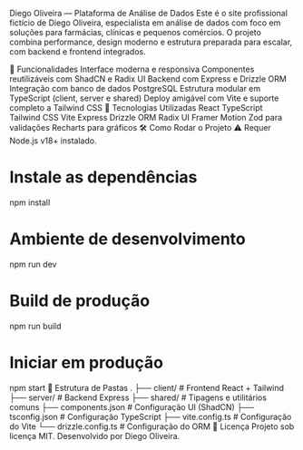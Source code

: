 Diego Oliveira — Plataforma de Análise de Dados
Este é o site profissional fictício de Diego Oliveira, especialista em análise de dados com foco em soluções para farmácias, clínicas e pequenos comércios. O projeto combina performance, design moderno e estrutura preparada para escalar, com backend e frontend integrados.

🚀 Funcionalidades
Interface moderna e responsiva
Componentes reutilizáveis com ShadCN e Radix UI
Backend com Express e Drizzle ORM
Integração com banco de dados PostgreSQL
Estrutura modular em TypeScript (client, server e shared)
Deploy amigável com Vite e suporte completo a Tailwind CSS
🧰 Tecnologias Utilizadas
React
TypeScript
Tailwind CSS
Vite
Express
Drizzle ORM
Radix UI
Framer Motion
Zod para validações
Recharts para gráficos
🛠️ Como Rodar o Projeto
⚠️ Requer Node.js v18+ instalado.

# Instale as dependências
npm install

# Ambiente de desenvolvimento
npm run dev

# Build de produção
npm run build

# Iniciar em produção
npm start
📁 Estrutura de Pastas
.
├── client/             # Frontend React + Tailwind
├── server/             # Backend Express
├── shared/             # Tipagens e utilitários comuns
├── components.json     # Configuração UI (ShadCN)
├── tsconfig.json       # Configuração TypeScript
├── vite.config.ts      # Configuração do Vite
└── drizzle.config.ts   # Configuração do ORM
📄 Licença
Projeto sob licença MIT. Desenvolvido por Diego Oliveira.
